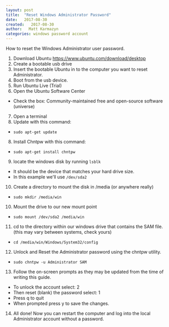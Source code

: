 ```yaml
---
layout: post
title:  "Reset Windows Administrator Password"
date:   2017-08-30
created:   2017-08-30
author:   Matt Karmazyn
categories: windows password account
---
```

How to reset the Windows Administrator user password.

<!--break-->

1. Download Ubuntu https://www.ubuntu.com/download/desktop
2. Create a bootable usb drive
3. Insert the bootable Ubuntu in to the computer you want to reset Administrator.
4. Boot from the usb device.
5. Run Ubuntu Live (Trial)
6. Open the Ubuntu Software Center
 - Check the box: Community-maintained free and open-source software (universe)
7. Open a terminal
8. Update with this command:
 - `sudo apt-get update`
8. Install Chntpw with this command:
 - `sudo apt-get install chntpw`
9. locate the windows disk by running `lsblk`
 - It should be the device that matches your hard drive size.
 - In this example we'll use `/dev/sda2`
10. Create a directory to mount the disk in /media (or anywhere really)
 - `sudo mkdir /media/win`
10. Mount the drive to our new mount point
 - `sudo mount /dev/sda2 /media/win`
11. cd to the directory within our windows drive that contains the SAM file. (this may vary between systems, check yours)
 - `cd /media/win/Windows/System32/config`
12. Unlock and Reset the Administrator password using the chntpw utility.
 - `sudo chntpw -u Administrator SAM`
13. Follow the on-screen prompts as they may be updated from the time of writing this guide.
 - To unlock the account select: 2
 - Then reset (blank) the password select: 1
 - Press q to quit
 - When prompted press y to save the changes.
14. All done! Now you can restart the computer and log into the local Administrator account without a password.
